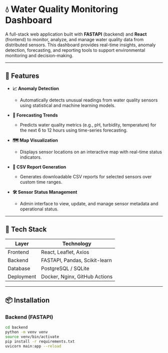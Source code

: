# 💧 Water Quality Monitoring Dashboard

A full-stack web application built with **FASTAPI** (backend) and **React** (frontend) to monitor, analyze, and manage water quality data from distributed sensors. This dashboard provides real-time insights, anomaly detection, forecasting, and reporting tools to support environmental monitoring and decision-making.

---

## 🚀 Features

- **📈 Anomaly Detection**
  - Automatically detects unusual readings from water quality sensors using statistical and machine learning models.

- **🔮 Forecasting Trends**
  - Predicts water quality metrics (e.g., pH, turbidity, temperature) for the next 6 to 12 hours using time-series forecasting.

- **🗺️ Map Visualization**
  - Displays sensor locations on an interactive map with real-time status indicators.

- **📄 CSV Report Generation**
  - Generates downloadable CSV reports for selected sensors over custom time ranges.

- **🛠️ Sensor Status Management**
  - Admin interface to view, update, and manage sensor metadata and operational status.

---

## 🧰 Tech Stack

| Layer       | Technology     |
|------------|----------------|
| Frontend   | React, Leaflet, Axios |
| Backend    | FASTAPI, Pandas, Scikit-learn |
| Database   | PostgreSQL / SQLite |
| Deployment | Docker, Nginx, GitHub Actions |

---

## 📦 Installation

### Backend (FASTAPI)

```bash
cd backend
python -m venv venv
source venv/bin/activate
pip install -r requirements.txt
uvicorn main:app --reload
